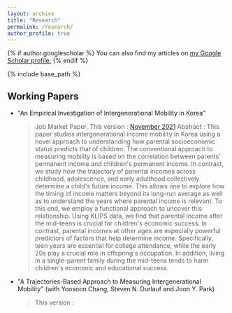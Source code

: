 ```yaml
---
layout: archive
title: "Research"
permalink: /research/
author_profile: true
---
```


{% if author.googlescholar %}
  You can also find my articles on <u><a href="{{author.googlescholar}}">my Google Scholar profile</a>.</u>
{% endif %}

{% include base_path %}

Working Papers
-----
* "An Empirical Investigation of Intergenerational Mobility in Korea" 
  > Job Market Paper, This version : [November 2021](https://econ-seunghee.github.io/CV_SeungheeLee.pdf) 
  > Abstract : This paper studies intergenerational income mobility in Korea using a novel approach to understanding how parental socioeconomic status predicts that of children. The conventional approach to measuring mobility is based on the correlation between parents' permanent income and children's permanent income. In contrast, we study how the trajectory of parental incomes across childhood, adolescence, and early adulthood collectively determine a child's future income. This allows one to explore how the timing of income matters beyond its long-run average as well as to understand the years where parental income is relevant. To this end, we employ a functional approach to uncover this relationship. Using KLIPS data, we find that parental income after the mid-teens is crucial for children's economic success. In contrast, parental incomes at other ages are especially powerful predictors of factors that help determine income. Specifically, teen years are essential for college attendance, while the early 20s play a crucial role in offspring's occupation. In addition, living in a single-parent family during the mid-teens tends to harm children's economic and educational success. 
* "A Trajectories-Based Approach to Measuring Intergenerational Mobility" (with Yoosoon Chang, Steven N. Durlauf and Joon Y. Park)
  > This version : 


